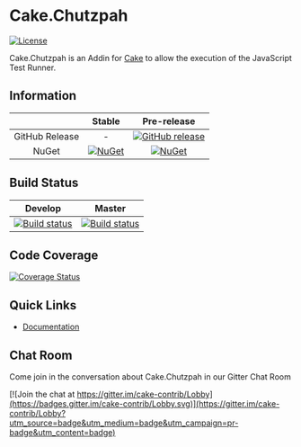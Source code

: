 # Cake.Chutzpah

[![License](http://img.shields.io/:license-mit-blue.svg)](http://cake-contrib.mit-license.org)

Cake.Chutzpah is an Addin for [Cake](http://cakebuild.net/) to allow the execution of the JavaScript Test Runner.

## Information

| |Stable|Pre-release|
|:--:|:--:|:--:|
|GitHub Release|-|[![GitHub release](https://img.shields.io/github/release/cake-contrib/Cake.Chutzpah.svg)](https://github.com/cake-contrib/Cake.Chutzpah/releases/latest)|
|NuGet|[![NuGet](https://img.shields.io/nuget/v/Cake.Chutzpah.svg)](https://www.nuget.org/packages/Cake.Chutzpah)|[![NuGet](https://img.shields.io/nuget/vpre/Cake.Chutzpah.svg)](https://www.nuget.org/packages/Cake.Chutzpah)|

## Build Status

|Develop|Master|
|:--:|:--:|
|[![Build status](https://ci.appveyor.com/api/projects/status/y19f0qk1uupbc8dm/branch/develop?svg=true)](https://ci.appveyor.com/project/cakecontrib/cake-chutzpah/branch/develop)|[![Build status](https://ci.appveyor.com/api/projects/status/y19f0qk1uupbc8dm/branch/develop?svg=true)](https://ci.appveyor.com/project/cakecontrib/cake-chutzpah/branch/master)|

## Code Coverage

[![Coverage Status](https://coveralls.io/repos/github/cake-contrib/Cake.Chutzpah/badge.svg?branch=develop)](https://coveralls.io/github/cake-contrib/Cake.Chutzpah?branch=develop)

## Quick Links

- [Documentation](https://cake-contrib.github.io/Cake.Chutzpah/)

## Chat Room
Come join in the conversation about Cake.Chutzpah in our Gitter Chat Room

[![Join the chat at https://gitter.im/cake-contrib/Lobby](https://badges.gitter.im/cake-contrib/Lobby.svg)](https://gitter.im/cake-contrib/Lobby?utm_source=badge&utm_medium=badge&utm_campaign=pr-badge&utm_content=badge)
